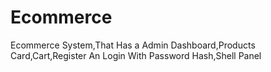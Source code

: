 # Ecommerce
Ecommerce System,That Has a Admin Dashboard,Products Card,Cart,Register An Login  With Password Hash,Shell Panel
